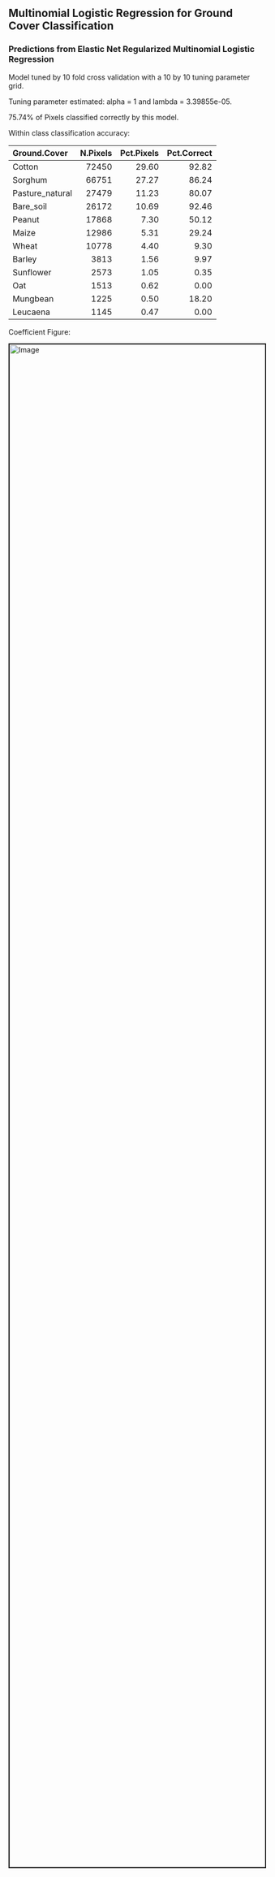## Multinomial Logistic Regression for Ground Cover Classification

### Predictions from Elastic Net Regularized Multinomial Logistic Regression

Model tuned by 10 fold cross validation with a 10 by 10 tuning parameter grid. 

Tuning parameter estimated: alpha = 1 and lambda = 3.39855e-05.

75.74% of Pixels classified correctly by this model.

Within class classification accuracy:

|Ground.Cover    | N.Pixels| Pct.Pixels| Pct.Correct|
|:---------------|--------:|----------:|-----------:|
|Cotton          |    72450|      29.60|       92.82|
|Sorghum         |    66751|      27.27|       86.24|
|Pasture_natural |    27479|      11.23|       80.07|
|Bare_soil       |    26172|      10.69|       92.46|
|Peanut          |    17868|       7.30|       50.12|
|Maize           |    12986|       5.31|       29.24|
|Wheat           |    10778|       4.40|        9.30|
|Barley          |     3813|       1.56|        9.97|
|Sunflower       |     2573|       1.05|        0.35|
|Oat             |     1513|       0.62|        0.00|
|Mungbean        |     1225|       0.50|       18.20|
|Leucaena        |     1145|       0.47|        0.00|


Coefficient Figure: 


<img src="http://i.imgur.com/vUmWlHg.png" alt="Image" width="1800" height="3000" border="2" /></a>


